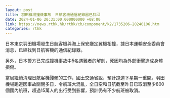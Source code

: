 ```yaml
---
layout: post
title: 羽田機場撞機事故　日航客機通信紀錄器已找回
date: 2024-01-06 20:31:00.000000000 +08:00
link: https://news.rthk.hk/rthk/ch/component/k2/1735206-20240106.htm
categories: rthk
---
```


日本東京羽田機場發生日航客機與海上保安廳定翼機相撞，據日本運輸安全委員會消息，已經找到日航客機的通信紀錄器。

另外，日本警方已完成撞機事故中5名遇難者的解剖，死因均為外部衝擊造成身體損傷。

當局繼續清理日航客機殘骸的工作，國土交通省說，預計跑道下星期一重開。羽田機場跑道因事故關閉多日，令航班大混亂，全日空和日航截至昨日已取消至少800個國內航班，超過15萬人的出行受到影響，預計仍有不少航班被取消。

